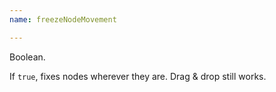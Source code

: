 ```yaml
---
name: freezeNodeMovement

---
```


Boolean.

If `true`, fixes nodes wherever they are. Drag & drop still works.
